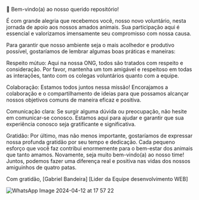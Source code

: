 🐾 Bem-vindo(a) ao nosso querido repositório!

É com grande alegria que recebemos você, nosso novo voluntário, nesta jornada de apoio aos nossos amados animais. Sua participação aqui é essencial e valorizamos imensamente seu compromisso com nossa causa.

Para garantir que nosso ambiente seja o mais acolhedor e produtivo possível, gostaríamos de lembrar algumas boas práticas e maneiras:

Respeito mútuo: Aqui na nossa ONG, todos são tratados com respeito e consideração. Por favor, mantenha um tom amigável e respeitoso em todas as interações, tanto com os colegas voluntários quanto com a equipe.

Colaboração: Estamos todos juntos nessa missão! Encorajamos a colaboração e o compartilhamento de ideias para que possamos alcançar nossos objetivos comuns de maneira eficaz e positiva.

Comunicação clara: Se surgir alguma dúvida ou preocupação, não hesite em comunicar-se conosco. Estamos aqui para ajudar e garantir que sua experiência conosco seja gratificante e significativa.

Gratidão: Por último, mas não menos importante, gostaríamos de expressar nossa profunda gratidão por seu tempo e dedicação. Cada pequeno esforço que você faz contribui enormemente para o bem-estar dos animais que tanto amamos.
Novamente, seja muito bem-vindo(a) ao nosso time! Juntos, podemos fazer uma diferença real e positiva nas vidas dos nossos amiguinhos de quatro patas.

Com gratidão,
[Gabriel Bandeira]
[Lider da Equipe desenvolvimento WEB]

![WhatsApp Image 2024-04-12 at 17 57 22](https://github.com/GabrielBandeiraDev/APAM-MT/assets/148816822/a04f6602-e74e-4eed-8de2-6c3fba3b748e)


